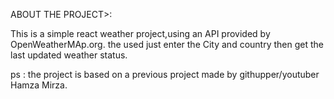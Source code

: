 ABOUT THE PROJECT>:

This is a simple react  weather project,using an API provided by OpenWeatherMAp.org.
the used just enter the City and country then get the last updated weather status.

ps : the project is based on a previous project made by githupper/youtuber Hamza Mirza.


